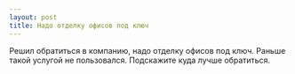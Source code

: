 ```yaml
---
layout: post 
title: Надо отделку офисов под ключ 
--- 
```

Решил обратиться в компанию, надо отделку офисов под ключ. Раньше такой услугой не пользовался. Подскажите куда лучше обратиться.